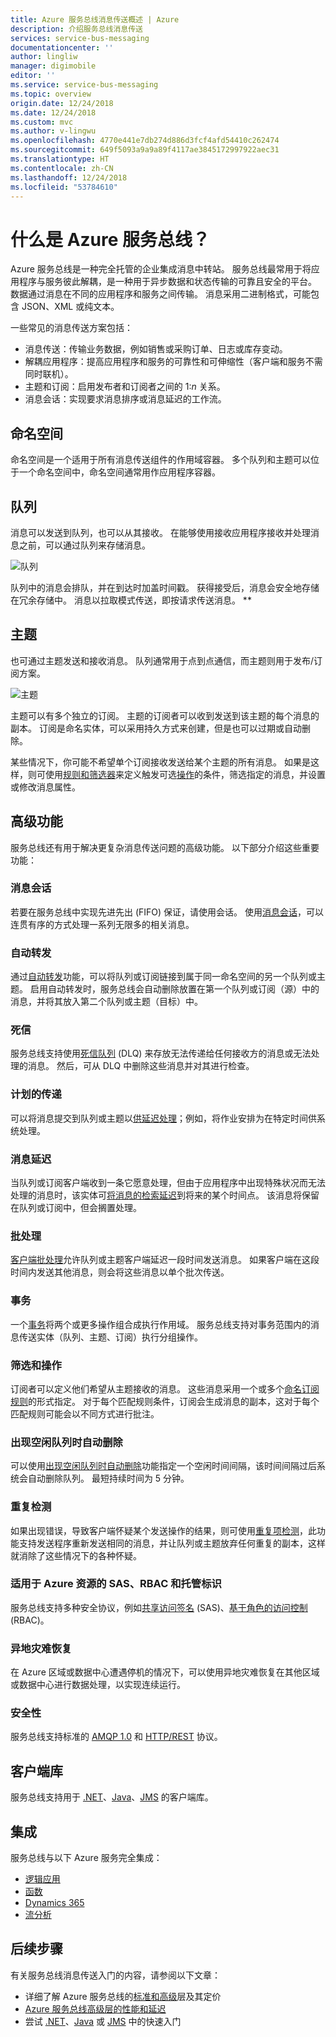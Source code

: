 ```yaml
---
title: Azure 服务总线消息传送概述 | Azure
description: 介绍服务总线消息传送
services: service-bus-messaging
documentationcenter: ''
author: lingliw
manager: digimobile
editor: ''
ms.service: service-bus-messaging
ms.topic: overview
origin.date: 12/24/2018
ms.date: 12/24/2018
ms.custom: mvc
ms.author: v-lingwu
ms.openlocfilehash: 4770e441e7db274d886d3fcf4afd54410c262474
ms.sourcegitcommit: 649f5093a9a9a89f4117ae3845172997922aec31
ms.translationtype: HT
ms.contentlocale: zh-CN
ms.lasthandoff: 12/24/2018
ms.locfileid: "53784610"
---
```

# <a name="what-is-azure-service-bus"></a>什么是 Azure 服务总线？

Azure 服务总线是一种完全托管的企业集成消息中转站。 服务总线最常用于将应用程序与服务彼此解耦，是一种用于异步数据和状态传输的可靠且安全的平台。 数据通过消息在不同的应用程序和服务之间传输。 消息采用二进制格式，可能包含 JSON、XML 或纯文本。 

一些常见的消息传送方案包括：

* 消息传送：传输业务数据，例如销售或采购订单、日志或库存变动。
* 解耦应用程序：提高应用程序和服务的可靠性和可伸缩性（客户端和服务不需同时联机）。
* 主题和订阅：启用发布者和订阅者之间的 1:*n* 关系。
* 消息会话：实现要求消息排序或消息延迟的工作流。

## <a name="namespaces"></a>命名空间

命名空间是一个适用于所有消息传送组件的作用域容器。 多个队列和主题可以位于一个命名空间中，命名空间通常用作应用程序容器。

## <a name="queues"></a>队列

消息可以发送到队列，也可以从其接收。 在能够使用接收应用程序接收并处理消息之前，可以通过队列来存储消息。

![队列](./media/service-bus-messaging-overview/about-service-bus-queue.png)

队列中的消息会排队，并在到达时加盖时间戳。 获得接受后，消息会安全地存储在冗余存储中。 消息以拉取模式传送，即按请求传送消息。 **

## <a name="topics"></a>主题

也可通过主题发送和接收消息。 队列通常用于点到点通信，而主题则用于发布/订阅方案。

![主题](./media/service-bus-messaging-overview/about-service-bus-topic.png)

主题可以有多个独立的订阅。 主题的订阅者可以收到发送到该主题的每个消息的副本。 订阅是命名实体，可以采用持久方式来创建，但是也可以过期或自动删除。

某些情况下，你可能不希望单个订阅接收发送给某个主题的所有消息。 如果是这样，则可使用[规则和筛选器](topic-filters.md)来定义触发可选[操作](topic-filters.md#actions)的条件，筛选指定的消息，并设置或修改消息属性。

## <a name="advanced-features"></a>高级功能

服务总线还有用于解决更复杂消息传送问题的高级功能。 以下部分介绍这些重要功能：

### <a name="message-sessions"></a>消息会话

若要在服务总线中实现先进先出 (FIFO) 保证，请使用会话。 使用[消息会话](message-sessions.md)，可以连贯有序的方式处理一系列无限多的相关消息。 

### <a name="auto-forwarding"></a>自动转发

通过[自动转发](service-bus-auto-forwarding.md)功能，可以将队列或订阅链接到属于同一命名空间的另一个队列或主题。 启用自动转发时，服务总线会自动删除放置在第一个队列或订阅（源）中的消息，并将其放入第二个队列或主题（目标）中。

### <a name="dead-lettering"></a>死信

服务总线支持使用[死信队列](service-bus-dead-letter-queues.md) (DLQ) 来存放无法传递给任何接收方的消息或无法处理的消息。 然后，可从 DLQ 中删除这些消息并对其进行检查。

### <a name="scheduled-delivery"></a>计划的传递

可以将消息提交到队列或主题以[供延迟处理](message-sequencing.md#scheduled-messages)；例如，将作业安排为在特定时间供系统处理。

### <a name="message-deferral"></a>消息延迟

当队列或订阅客户端收到一条它愿意处理，但由于应用程序中出现特殊状况而无法处理的消息时，该实体可[将消息的检索延迟](message-deferral.md)到将来的某个时间点。 该消息将保留在队列或订阅中，但会搁置处理。

### <a name="batching"></a>批处理

[客户端批处理](service-bus-performance-improvements.md#client-side-batching)允许队列或主题客户端延迟一段时间发送消息。 如果客户端在这段时间内发送其他消息，则会将这些消息以单个批次传送。 

### <a name="transactions"></a>事务

一个[事务](service-bus-transactions.md)将两个或更多操作组合成执行作用域。 服务总线支持对事务范围内的消息传送实体（队列、主题、订阅）执行分组操作。

### <a name="filtering-and-actions"></a>筛选和操作

订阅者可以定义他们希望从主题接收的消息。 这些消息采用一个或多个[命名订阅规则](topic-filters.md)的形式指定。 对于每个匹配规则条件，订阅会生成消息的副本，这对于每个匹配规则可能会以不同方式进行批注。

### <a name="auto-delete-on-idle"></a>出现空闲队列时自动删除

可以使用[出现空闲队列时自动删除](/dotnet/api/microsoft.servicebus.messaging.queuedescription.autodeleteonidle)功能指定一个空闲时间间隔，该时间间隔过后系统会自动删除队列。 最短持续时间为 5 分钟。

### <a name="duplicate-detection"></a>重复检测

如果出现错误，导致客户端怀疑某个发送操作的结果，则可使用[重复项检测](duplicate-detection.md)，此功能支持发送程序重新发送相同的消息，并让队列或主题放弃任何重复的副本，这样就消除了这些情况下的各种怀疑。

### <a name="sas-rbac-and-managed-identities-for-azure-resources"></a>适用于 Azure 资源的 SAS、RBAC 和托管标识

服务总线支持多种安全协议，例如[共享访问签名](service-bus-sas.md) (SAS)、[基于角色的访问控制](service-bus-role-based-access-control.md) (RBAC)。

### <a name="geo-disaster-recovery"></a>异地灾难恢复

在 Azure 区域或数据中心遭遇停机的情况下，可以使用异地灾难恢复在其他区域或数据中心进行数据处理，以实现连续运行。

### <a name="security"></a>安全性

服务总线支持标准的 [AMQP 1.0](service-bus-amqp-overview.md) 和 [HTTP/REST](https://docs.microsoft.com/en-us/rest/api/servicebus/) 协议。

## <a name="client-libraries"></a>客户端库

服务总线支持用于 [.NET](https://github.com/Azure/azure-service-bus-dotnet/tree/master)、[Java](https://github.com/Azure/azure-service-bus-java/tree/master)、[JMS](https://github.com/Azure/azure-service-bus/tree/master/samples/Java/qpid-jms-client) 的客户端库。

## <a name="integration"></a>集成

服务总线与以下 Azure 服务完全集成：

- [逻辑应用](https://www.azure.cn/home/features/logic-apps/) 
- [函数](/azure-functions/) 
- [Dynamics 365](https://dynamics.microsoft.com)
- [流分析](/stream-analytics/)
 
## <a name="next-steps"></a>后续步骤

有关服务总线消息传送入门的内容，请参阅以下文章：

* 详细了解 Azure 服务总线的[标准和高级](https://www.azure.cn/pricing/details/service-bus/)层及其定价
* [Azure 服务总线高级层的性能和延迟](https://blogs.msdn.microsoft.com/servicebus/2016/07/18/premium-messaging-how-fast-is-it/)
* 尝试 [.NET](service-bus-quickstart-powershell.md)、[Java](service-bus-quickstart-powershell.md) 或 [JMS](service-bus-quickstart-powershell.md) 中的快速入门
